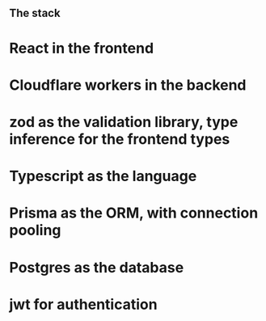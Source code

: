 ## The stack
 
# React in the frontend
# Cloudflare workers in the backend
# zod as the validation library, type inference for the frontend types
# Typescript as the language
# Prisma as the ORM, with connection pooling
# Postgres as the database
# jwt for authentication
